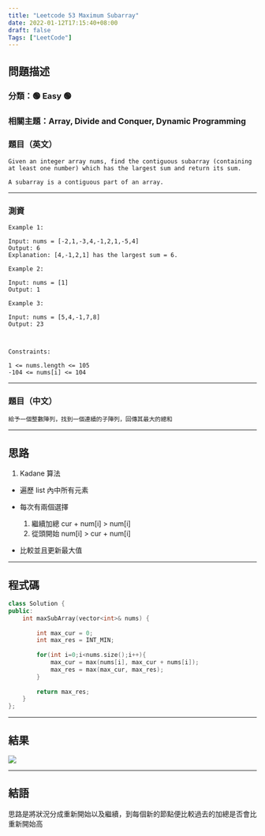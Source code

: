 ```yaml
---
title: "Leetcode 53 Maximum Subarray"
date: 2022-01-12T17:15:40+08:00
draft: false
Tags: ["LeetCode"]
---
```



## 問題描述

### 分類：🟢 Easy 🟢

### 相關主題：Array, Divide and Conquer, Dynamic Programming

### 題目（英文）

```
Given an integer array nums, find the contiguous subarray (containing at least one number) which has the largest sum and return its sum.

A subarray is a contiguous part of an array.
```

---

### 測資

```
Example 1:

Input: nums = [-2,1,-3,4,-1,2,1,-5,4]
Output: 6
Explanation: [4,-1,2,1] has the largest sum = 6.

Example 2:

Input: nums = [1]
Output: 1

Example 3:

Input: nums = [5,4,-1,7,8]
Output: 23

 

Constraints:

1 <= nums.length <= 105
-104 <= nums[i] <= 104
```

---

### 題目（中文）

```
給予一個整數陣列，找到一個連續的子陣列，回傳其最大的總和
```

---

## 思路

1. Kadane 算法

- 遍歷 list 內中所有元素

- 每次有兩個選擇
  1. 繼續加總 cur + num[i] > num[i]
  2. 從頭開始 num[i] > cur + num[i]

- 比較並且更新最大值
---

## 程式碼

```c++
class Solution {
public:
    int maxSubArray(vector<int>& nums) {
        
        int max_cur = 0;
        int max_res = INT_MIN;
        
        for(int i=0;i<nums.size();i++){
            max_cur = max(nums[i], max_cur + nums[i]);
            max_res = max(max_cur, max_res);
        }
        
        return max_res;
    }
};
```

---

## 結果

![](https://i.imgur.com/Y48w7Fq.png)

---

## 結語

思路是將狀況分成重新開始以及繼續，到每個新的節點便比較過去的加總是否會比重新開始高

